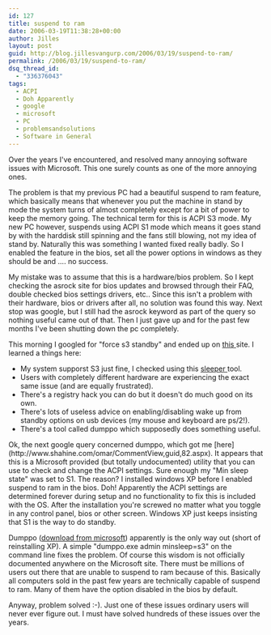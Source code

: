 ```yaml
---
id: 127
title: suspend to ram
date: 2006-03-19T11:38:28+00:00
author: Jilles
layout: post
guid: http://blog.jillesvangurp.com/2006/03/19/suspend-to-ram/
permalink: /2006/03/19/suspend-to-ram/
dsq_thread_id:
  - "336376043"
tags:
  - ACPI
  - Doh Apparently
  - google
  - microsoft
  - PC
  - problemsandsolutions
  - Software in General
---
```

Over the years I've encountered, and resolved many annoying software issues with Microsoft. This one surely counts as one of the more annoying ones.

The problem is that my previous PC had a beautiful suspend to ram feature, which basically means that whenever you put the machine in stand by mode the system turns of almost completely except for a bit of power to keep the memory going. The technical term for this is ACPI S3 mode. My new PC however, suspends using ACPI S1 mode which means it goes stand by with the harddisk still spinning and the fans still blowing, not my idea of stand by. Naturally this was something I wanted fixed really badly. So I enabled the feature in the bios, set all the power options in windows as they should be and .... no success.

My mistake was to assume that this is a hardware/bios problem. So I kept checking the asrock site for bios updates and browsed through their FAQ, double checked bios settings drivers, etc.. Since this isn't a problem with their hardware, bios or drivers after all, no solution was found this way. Next stop was google, but I still had the asrock keyword as part of the query so nothing useful came out of that. Then I just gave up and for the past few months I've been shutting down the pc completely.

This morning I googled for "force s3 standby" and ended up on [this ](http://www.thegreenbutton.com/community/shwmessage.aspx?ForumID=41&MessageID=76021&TopicPage=2)site. I learned a things here:
<ul>
	<li>My system supporst S3 just fine, I checked using this <a href="http://www.passmark.com/products/sleeper.htm">sleeper </a>tool.</li>
	<li>Users with completely different hardware are experiencing the exact same issue (and are equally frustrated).</li>
	<li>There's a registry hack you can do but it doesn't do much good on its own.</li>
	<li>There's lots of useless advice on enabling/disabling wake up from standby options on usb devices (my mouse and keyboard are ps/2!).</li>
	<li>There's a tool called dumppo which supposedly does something useful.</li>
</ul>
Ok, the next google query concerned dumppo, which got me [here](http://www.shahine.com/omar/CommentView,guid,82.aspx). It appears that this is a Microsoft provided (but totally undocumented) utility that you can use to check and change the ACPI settings. Sure enough my "Min sleep state" was set to S1. The reason? I installed windows XP before I enabled suspend to ram in the bios. Doh! Apparently the ACPI settings are determined forever during setup and no functionality to fix this is included with the OS. After the installation you're screwed no matter what you toggle in any control panel, bios or other screen. Windows XP just keeps insisting that S1 is the way to do standby.

Dumppo ([download from microsoft](ftp://ftp.microsoft.com/products/Oemtest/v1.1/WOSTest/Tools/Acpi/dumppo.exe)) apparently is the only way out (short of reinstalling XP). A simple "dumppo.exe admin minsleep=s3" on the command line fixes the problem. Of course this wisdom is not officially documented anywhere on the Microsoft site. There must be millions of users out there that are unable to suspend to ram because of this. Basically all computers sold in the past few years are technically capable of suspend to ram. Many of them have the option disabled in the bios by default.

Anyway, problem solved :-). Just one of these issues ordinary users will never ever figure out. I must have solved hundreds of these issues over the years.